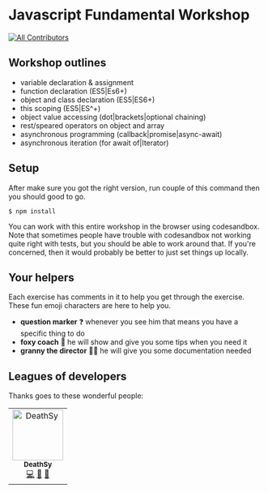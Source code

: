# Javascript Fundamental Workshop

<!-- prettier-ignore-start -->
[![All Contributors](https://img.shields.io/badge/all_contributors-1-green.svg?style=flat-square)](#contributors)
<!-- prettier-ignore-end -->

## Workshop outlines
- variable declaration & assignment
- function declaration (ES5|Es6+)
- object and class declaration (ES5|ES6+)
- this scoping (ES5|ES^+)
- object value accessing (dot|brackets|optional chaining)
- rest/speared operators on object and array
- asynchronous programming (callback|promise|async-await)
- asynchronous iteration (for await of|Iterator)

## Setup

After make sure you got the right version, run couple of this command then you should good to go.

```shell
$ npm install
```
You can work with this entire workshop in the browser using codesandbox. Note that sometimes people have trouble with codesandbox not working quite right with tests, but you should be able to work around that. If you're concerned, then it would probably be better to just set things up locally. 

## Your helpers

Each exercise has comments in it to help you get through the exercise. These fun
emoji characters are here to help you.

- **question marker** ❓ whenever you see him that means you have a specific thing to do
- **foxy coach** 🦊 he will show and give you some tips when you need it
- **granny the director** 🧙‍♂️ he will give you some documentation needed

## Leagues of developers

Thanks goes to these wonderful people:

<!-- ALL-CONTRIBUTORS-LIST:START - Do not remove or modify this section -->
<!-- prettier-ignore -->
<table>
  <tr>
    <td align="center">
      <a href="https://github.com/DeathSy">
        <img src="https://avatars.githubusercontent.com/u/19651628?v=3" width="100px;" alt="DeathSy"/><br />
        <sub>
          <b>DeathSy</b>
        </sub>
      </a><br />
      <a href="" title="Code">💻</a>
      <a href="" title="Documentation">📄</a>
      <a href="" title="Tests">🧪</a>
    </td>
  </tr>
</table>
<!-- ALL-CONTRIBUTORS-LIST:END -->
